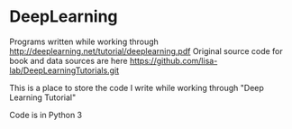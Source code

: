 # DeepLearning
Programs written while working through http://deeplearning.net/tutorial/deeplearning.pdf
Original source code for book and data sources are here https://github.com/lisa-lab/DeepLearningTutorials.git


This is a place to store the code I write while working through "Deep Learning Tutorial"

Code is in Python 3
